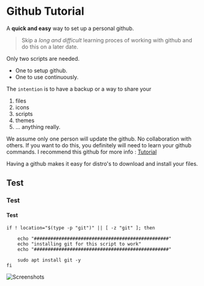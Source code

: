 # Github Tutorial

A **quick and easy** way to set up a personal github. 

>Skip a *long and difficult* learning proces of working with github and do this on a later date.

Only two scripts are needed.

- One to setup github.
- One to use continuously.

The `intention` is to have a backup or a way to share your

1. files
2. icons
3. scripts
4. themes
5. ... anything really.

We assume only one person will update the github. No collaboration with others. 
If you want to do this, you definitely will need to learn your github commands.
I recommend this github for more info : [Tutorial](https://www.atlassian.com/git/tutorials/)

Having a github makes it easy for distro's to download and install your files.

## Test

### Test

#### Test

	if ! location="$(type -p "git")" || [ -z "git" ]; then

		echo "#################################################"
		echo "installing git for this script to work"
		echo "#################################################"

		sudo apt install git -y
	fi

![Screenshots](http://i.imgur.com/hlriN9h.jpg)